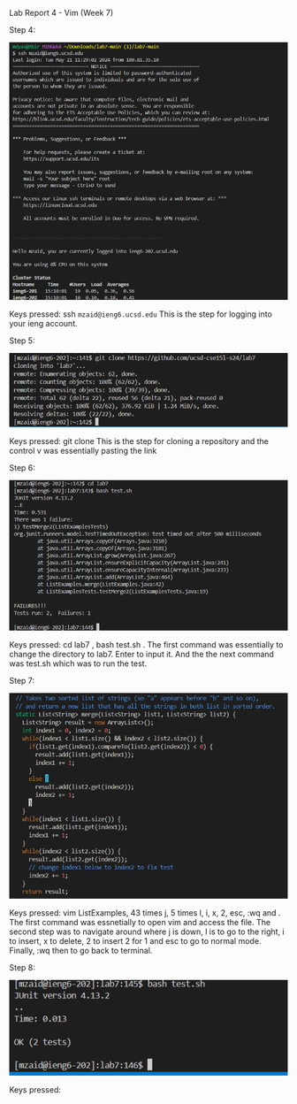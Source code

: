 Lab Report 4 - Vim (Week 7)

Step 4:

![Image](lab4redo1.png)

Keys pressed: ssh `mzaid@ieng6.ucsd.edu` <enter>   This is the step for logging into your ieng account.

Step 5:

![Image](lab4redo2.png)

Keys pressed: git clone <control V> <enter>  This is the step for cloning a repository and the control v was essentially pasting the link

Step 6:

![Image](lab4redo3.png)

Keys pressed: cd lab7 <enter>, bash test.sh <enter>. The first command was essentially to change the directory to lab7. Enter to input it. And the the next command was test.sh which was to run the test.

Step 7:

![Image](lab4redo4.png)

Keys pressed: vim ListExamples, <enter> 43 times j, 5 times l, i, x, 2, esc, :wq and <enter>. The first command was essnetially to open vim and access the file. The second step was to navigate around where j is down, l is to go to the right, i to insert, x to delete, 2 to insert 2 for 1 and esc to go to normal mode. Finally, :wq then <enter> to go back to terminal.

Step 8:

![Image](lab4redo5.png)

Keys pressed: 
